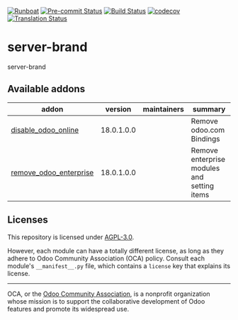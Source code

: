 
[![Runboat](https://img.shields.io/badge/runboat-Try%20me-875A7B.png)](https://runboat.odoo-community.org/builds?repo=OCA/server-brand&target_branch=18.0)
[![Pre-commit Status](https://github.com/OCA/server-brand/actions/workflows/pre-commit.yml/badge.svg?branch=18.0)](https://github.com/OCA/server-brand/actions/workflows/pre-commit.yml?query=branch%3A18.0)
[![Build Status](https://github.com/OCA/server-brand/actions/workflows/test.yml/badge.svg?branch=18.0)](https://github.com/OCA/server-brand/actions/workflows/test.yml?query=branch%3A18.0)
[![codecov](https://codecov.io/gh/OCA/server-brand/branch/18.0/graph/badge.svg)](https://codecov.io/gh/OCA/server-brand)
[![Translation Status](https://translation.odoo-community.org/widgets/server-brand-18-0/-/svg-badge.svg)](https://translation.odoo-community.org/engage/server-brand-18-0/?utm_source=widget)

<!-- /!\ do not modify above this line -->

# server-brand

server-brand

<!-- /!\ do not modify below this line -->

<!-- prettier-ignore-start -->

[//]: # (addons)

Available addons
----------------
addon | version | maintainers | summary
--- | --- | --- | ---
[disable_odoo_online](disable_odoo_online/) | 18.0.1.0.0 |  | Remove odoo.com Bindings
[remove_odoo_enterprise](remove_odoo_enterprise/) | 18.0.1.0.0 |  | Remove enterprise modules and setting items

[//]: # (end addons)

<!-- prettier-ignore-end -->

## Licenses

This repository is licensed under [AGPL-3.0](LICENSE).

However, each module can have a totally different license, as long as they adhere to Odoo Community Association (OCA)
policy. Consult each module's `__manifest__.py` file, which contains a `license` key
that explains its license.

----
OCA, or the [Odoo Community Association](http://odoo-community.org/), is a nonprofit
organization whose mission is to support the collaborative development of Odoo features
and promote its widespread use.
